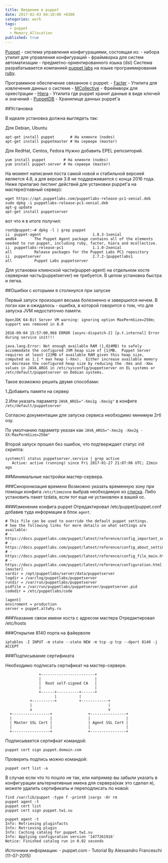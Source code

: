 ```yaml
---
title: Введение в puppet
date: 2017-02-03 04:10:00 +0300
categories: work
tags:
  - puppet
  - Memory_Allocation
published: true
---
```

[Puppet](https://puppet.com/) - система управления конфигурациями, состоящая из:
    - набора утилит для управления конфигураций
    - фраймворка для систем автоматизации
    - предметно-ориентированного языка (dsl)
Система разрабатывается компанией [puppet labs](http://puppetlabs.com/) на языке программирования [ruby](ruby-lang.org).

Программное обеспечение связанное с puppet:
	- [Facter](https://docs.puppet.com/facter/) - Утилита для извлечения данных о системе
    - [MCollective](https://docs.puppet.com/mcollective/) - Фреймворк для оркестрации
    - [Hiera](https://docs.puppet.com/hiera/1/) - Утилита где puppet хранит данные в виде ключей и значений
    - [PuppetDB](https://docs.puppet.com/puppetdb/1/) - Хранилище данных puppet'a
    
##Установка

В идеале установка должна выглядеть так:

Для Debian, Ubuntu

```
apt-get install puppet       # На клиенте (nodes)
apt-get install puppetmaster # На сервере (master)
```

Для RedHat, Centos, Fedora
Нужно добавить EPEL репозиторий.

```
yum install puppet        # На клиенте (nodes)
yum install puppet-server # На сервере (master)
```

На момент написания поста самой новой и стабильной версией является 4.8, а  для версия 3.8 не поддерживается с конца 2016 года.
Ниже прилагаю листинг действий для установки puppet'a на мастере(главный сервер):

```
wget https://apt.puppetlabs.com/puppetlabs-release-pc1-xenial.deb
sudo dpkg -i puppetlabs-release-pc1-xenial.deb
apt-g update
apt-get install puppetserver

```

вот что я в итоге получил:

```
root@puppet:~# dpkg -l | grep puppet
ii  puppet-agent                       1.8.3-1xenial                   amd64        The Puppet Agent package contains all of the elements needed to run puppet, including ruby, facter, hiera and mcollective.
ii  puppetlabs-release-pc1             1.1.0-2xenial                   all          Release packages for the Puppet Labs PC1 repository
ii  puppetserver                       2.7.2-1puppetlabs1              all          Puppet Labs puppetserver
```

Для установки клиенской части(puppet-agent) на отдельном хосте серверная часть(puppetserver) не требуется. В целом установка быстра и легка.

##Ошибки с которыми я столкнулся при запуске

Первый запуск произошел весьма болезненно и завершился ничем. В логах как и ожидалось - ошибка, в которой говорится о том, что для запуска JVM недостаточно памяти.

```
OpenJDK 64-Bit Server VM warning: ignoring option MaxPermSize=256m; support was removed in 8.0
```

```
2016-09-04 15:57:00,968 ERROR [async-dispatch-2] [p.t.internal] Error during service init!!!

java.lang.Error: Not enough available RAM (1,024MB) to safely accommodate the configured JVM heap size of {1}MB.  Puppet Server requires at least {2}MB of available RAM given this heap size, computed as 1.1 * max heap (-Xmx).  Either increase available memory or decrease the configured heap size by reducing the -Xms and -Xmx values in JAVA_ARGS in /etc/sysconfig/puppetserver on EL systems or /etc/default/puppetserver on Debian systems.
```

Такое возможно решить двумя способами:

1.Добавить памяти на сервер

2.Или указать параметр `JAVA_ARGS="-Xms1g -Xmx1g"`  в конфиге `/etc/default/puppetserver`

Согласно документации для запуска сервиса необходимо минимум 2гб озу.

По умолчанию параметр указан как `JAVA_ARGS="-Xms2g -Xmx2g -XX:MaxPermSize=256m"`

Второй запуск прошел без ошибок, что подтверждает статус init скрипта:

```
systemctl status puppetserver.service | grep active
   Active: active (running) since Fri 2017-01-27 21:07:06 UTC; 22min ago
```

##Минимальные настройки мастер-сервера.

###Синзронизация времени
Возможно указать  временную зону при помощи конфига `/etc/timezone` выбрав необходимую из [списка](https://en.wikipedia.org/wiki/List_of_tz_database_time_zones).
Либо установить пакет tzdata, если тот еще не установлен в вашей ос.

###Изменение конфига puppet
Отредактировал /etc/puppet/puppet.conf добавив туда информации в блок `agent`.

```
# This file can be used to override the default puppet settings.
# See the following links for more details on what settings are available:
# - https://docs.puppetlabs.com/puppet/latest/reference/config_important_settings.html
# - https://docs.puppetlabs.com/puppet/latest/reference/config_about_settings.html
# - https://docs.puppetlabs.com/puppet/latest/reference/config_file_main.html
# - https://docs.puppetlabs.com/puppet/latest/reference/configuration.html
[master]
vardir = /opt/puppetlabs/server/data/puppetserver
logdir = /var/log/puppetlabs/puppetserver
rundir = /var/run/puppetlabs/puppetserver
pidfile = /var/run/puppetlabs/puppetserver/puppetserver.pid
codedir = /etc/puppetlabs/code

[agent]
enviroment = production
server = puppet.altwhy.ru
```

###Указание связи имени хоста с адресом мастера
Отредактировал /etc/hosts

###Открытие 8140 порта на файерволе
```
iptables -I INPUT -m state --state NEW -m tcp -p tcp --dport 8140 -j ACCEPT
```

###Подписывание сертификата

Необходимо подписать сертификат на мастер-сервере.

```
               +------------------------+
               |                        |
               |  Root self-signed CA   |
               |                        |
               +------+----------+------+
                      |          |
           +----------+          +------------+
           |                                  |
           v                                  v
  +-----------------+                +----------------+
  |                 |                |                |
  | Master SSL Cert |                | Agent SSL Cert |
  |                 |                |                |
  +-----------------+                +----------------+
  ```

Подписывается сертифкат командой:

`puppet cert sign puppet.domain.com`

Проверить подпись можно командой:

`puppet cert list -a`

В случае если что то пошло не так, или например вы забыли указать в конфигурации альтернативные имена для сервера(как это сделал я), можете удалить сертификаты и переподписать по новой:

```
find /var/lib/puppet -type f -print0 |xargs -0r rm
puppet agent -t
puppet cert list
puppet cert sign puppet.tw1.su
```

```
puppet agent -t
Info: Retrieving pluginfacts
Info: Retrieving plugin
Info: Caching catalog for puppet.tw1.su
Info: Applying configuration version '1477261916'
Notice: Finished catalog run in 0.02 seconds
```




Источники информации:
	- puppet.com
    - Tutorial By Alessandro Franceschi (11-07-2015)

